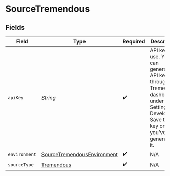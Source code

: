 # SourceTremendous


## Fields

| Field                                                                                                                                                 | Type                                                                                                                                                  | Required                                                                                                                                              | Description                                                                                                                                           |
| ----------------------------------------------------------------------------------------------------------------------------------------------------- | ----------------------------------------------------------------------------------------------------------------------------------------------------- | ----------------------------------------------------------------------------------------------------------------------------------------------------- | ----------------------------------------------------------------------------------------------------------------------------------------------------- |
| `apiKey`                                                                                                                                              | *String*                                                                                                                                              | :heavy_check_mark:                                                                                                                                    | API key to use. You can generate an API key through the Tremendous dashboard under Team Settings > Developers. Save the key once you’ve generated it. |
| `environment`                                                                                                                                         | [SourceTremendousEnvironment](../../models/shared/SourceTremendousEnvironment.md)                                                                     | :heavy_check_mark:                                                                                                                                    | N/A                                                                                                                                                   |
| `sourceType`                                                                                                                                          | [Tremendous](../../models/shared/Tremendous.md)                                                                                                       | :heavy_check_mark:                                                                                                                                    | N/A                                                                                                                                                   |